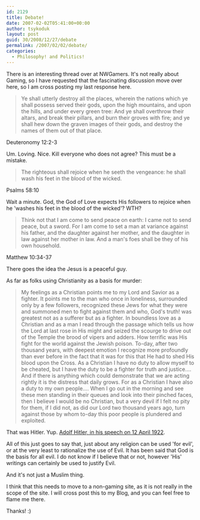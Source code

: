 ```yaml
---
id: 2129
title: Debate!
date: 2007-02-02T05:41:00+00:00
author: tsykoduk
layout: post
guid: 30/2008/12/27/debate
permalink: /2007/02/02/debate/
categories:
  - Philosophy! and Politics!
---
```

<p>There is an interesting thread over at NWGamers. It's not really about Gaming, so I have requested that the fascinating discussion move over here, so I am cross posting my last response here.</p>
<!--more-->

<blockquote>Ye shall utterly destroy all the places, wherein the nations which ye shall possess served their gods, upon the high mountains, and upon the hills, and under every green tree: And ye shall overthrow their altars, and break their pillars, and burn their groves with fire; and ye shall hew down the graven images of their gods, and destroy the names of them out of that place.</blockquote>

<p>Deuteronomy 12:2-3</p>


<p>Um. Loving. Nice. Kill everyone who does not agree? This must be a mistake.</p>


<blockquote> The righteous shall rejoice when he seeth the vengeance: he shall wash his feet in the blood of the wicked.

</blockquote>

<p>Psalms 58:10</p>


<p>Wait a minute. God, the God of Love expects His followers to rejoice when he 'washes his feet in the blood of the wicked'? <span class="caps">WTH</span>?</p>


<blockquote>Think not that I am come to send peace on earth: I came not to send peace, but a sword. For I am come to set a man at variance against his father, and the daughter against her mother, and the daughter in law against her mother in law. And a man's foes shall be they of his own household.</blockquote>

<p>Matthew 10:34-37</p>


<p>There goes the idea the Jesus is a peaceful guy.</p>


<p>As far as folks using Christianity as a basis for murder:</p>


<blockquote>My feelings as a Christian points me to my Lord and Savior as a fighter. It points me to the man who once in loneliness, surrounded only by a few followers, recognized these Jews for what they were and summoned men to fight against them and who, God's truth! was greatest not as a sufferer but as a fighter. In boundless love as a Christian and as a man I read through the passage which tells us how the Lord at last rose in His might and seized the scourge to drive out of the Temple the brood of vipers and adders. How terrific was His fight for the world against the Jewish poison. To-day, after two thousand years, with deepest emotion I recognize more profoundly than ever before in the fact that it was for this that He had to shed His blood upon the Cross. As a Christian I have no duty to allow myself to be cheated, but I have the duty to be a fighter for truth and justice.... And if there is anything which could demonstrate that we are acting rightly it is the distress that daily grows. For as a Christian I have also a duty to my own people.... When I go out in the morning and see these men standing in their queues and look into their pinched faces, then I believe I would be no Christian, but a very devil if I felt no pity for them, if I did not, as did our Lord two thousand years ago, turn against those by whom to-day this poor people is plundered and exploited. </blockquote>

<p>That was Hitler. Yup. <a href="http://nobeliefs.com/speeches.htm">Adolf Hitler, in his speech on 12 April 1922</a>.</p>


<p>All of this just goes to say that, just about any religion can be used 'for evil', or at the very least to rationalize the use of Evil. It has been said that God is the basis for all evil. I do not know if I believe that or not, however 'His' writings can certainly be used to justify Evil.</p>


<p>And it's not just a Muslim thing.</p>


<p>I think that this needs to move to a non-gaming site, as it is not really in the scope of the site. I will cross post this to my Blog, and you can feel free to flame me there.</p>


<p>Thanks! :)</p>